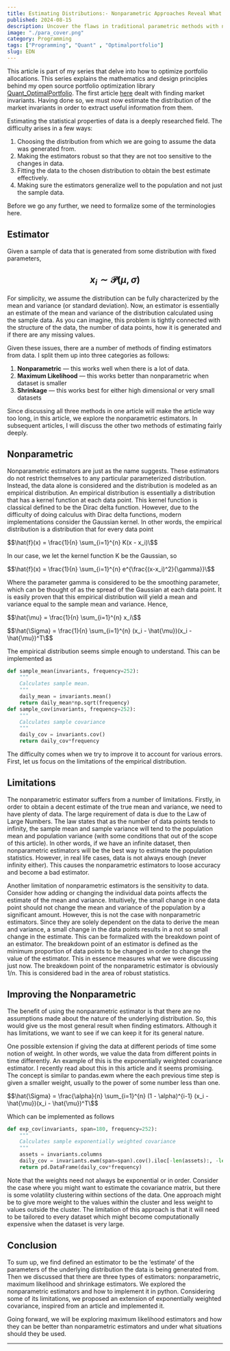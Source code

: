 ```yaml
---
title: Estimating Distributions:- Nonparametric Approaches Reveal What Parametrics Hide
published: 2024-08-15
description: Uncover the flaws in traditional parametric methods with nonparametric distribution estimation. By ditching rigid assumptions, this approach digs straight into the truth of your data, offering a more honest and accurate analysis. If you're tired of cookie-cutter models, it's time to embrace the raw power of nonparametrics. This blog is your guide to understanding why this method is not just a choice, but the smart choice for anyone serious about real data insights.
image: "./para_cover.png"
category: Programming
tags: ["Programming", "Quant" , "Optimalportfolio"]
slug: EDN
---
```


This article is part of my series that delve into how to optimize portfolio allocations. This series explains the mathematics and design principles behind my open source portfolio optimization library [Quant_OptimalPortfolio](https://github.com/Aditya-dom/Quant_OptimalPortfolio). The first article [here](https://arawn.live/posts/Marketprinciple/) dealt with finding market invariants. Having done so, we must now estimate the distribution of the market invariants in order to extract useful information from them.

Estimating the statistical properties of data is a deeply researched field. The difficulty arises in a few ways:

1. Choosing the distribution from which we are going to assume the data was generated from.
2. Making the estimators robust so that they are not too sensitive to the changes in data.
3. Fitting the data to the chosen distribution to obtain the best estimate effectively.
4. Making sure the estimators generalize well to the population and not just the sample data.

Before we go any further, we need to formalize some of the terminologies here.

## Estimator
Given a sample of data that is generated from some distribution with fixed parameters,

## $$ x_i \sim \mathcal{P}(\mu, \sigma) $$

For simplicity, we assume the distribution can be fully characterized by the mean and variance (or standard deviation). Now, an estimator is essentially an estimate of the mean and variance of the distribution calculated using the sample data. As you can imagine, this problem is tightly connected with the structure of the data, the number of data points, how it is generated and if there are any missing values.

Given these issues, there are a number of methods of finding estimators from data. I split them up into three categories as follows:

1. **Nonparametric** — this works well when there is a lot of data.
2. **Maximum Likelihood** — this works better than nonparametric when dataset is smaller
3. **Shrinkage** — this works best for either high dimensional or very small datasets

Since discussing all three methods in one article will make the article way too long, in this article, we explore the nonparametric estimators. In subsequent articles, I will discuss the other two methods of estimating fairly deeply.

## Nonparametric
Nonparametric estimators are just as the name suggests. These estimators do not restrict themselves to any particular parameterized distribution. Instead, the data alone is considered and the distribution is modeled as an empirical distribution. An empirical distribution is essentially a distribution that has a kernel function at each data point. This kernel function is classical defined to be the Dirac delta function. However, due to the difficulty of doing calculus with Dirac delta functions, modern implementations consider the Gaussian kernel. In other words, the empirical distribution is a distribution that for every data point

⁠$$\hat{f}(x) = \frac{1}{n} \sum_{i=1}^{n} K(x - x_i)\$$

In our case, we let the kernel function K be the Gaussian, so

$$\hat{f}(x) = \frac{1}{n} \sum_{i=1}^{n} e^{\frac{(x-x_i)^2}{\gamma}}\$$


Where the parameter gamma is considered to be the smoothing parameter, which can be thought of as the spread of the Gaussian at each data point. It is easily proven that this empirical distribution will yield a mean and variance equal to the sample mean and variance. Hence,

$$\hat{\mu} = \frac{1}{n} \sum_{i=1}^{n} x_i\$$

⁠$$\hat{\Sigma} = \frac{1}{n} \sum_{i=1}^{n} (x_i - \hat{\mu})(x_i - \hat{\mu})^T\$$

The empirical distribution seems simple enough to understand. This can be implemented as

```python
def sample_mean(invariants, frequency=252):
    """
    Calculates sample mean.
    """
    daily_mean = invariants.mean()
    return daily_mean*np.sqrt(frequency)
def sample_cov(invariants, frequency=252):
    """
    Calculates sample covariance
    """
    daily_cov = invariants.cov()
    return daily_cov*frequency
```
The difficulty comes when we try to improve it to account for various errors. First, let us focus on the limitations of the empirical distribution.

## Limitations
The nonparametric estimator suffers from a number of limitations. Firstly, in order to obtain a decent estimate of the true mean and variance, we need to have plenty of data. The large requirement of data is due to the Law of Large Numbers. The law states that as the number of data points tends to infinity, the sample mean and sample variance will tend to the population mean and population variance (with some conditions that out of the scope of this article). In other words, if we have an infinite dataset, then nonparametric estimators will be the best way to estimate the population statistics. However, in real life cases, data is not always enough (never infinity either). This causes the nonparametric estimators to loose accuracy and become a bad estimator.

Another limitation of nonparametric estimators is the sensitivity to data. Consider how adding or changing the individual data points affects the estimate of the mean and variance. Intuitively, the small change in one data point should not change the mean and variance of the population by a significant amount. However, this is not the case with nonparametric estimators. Since they are solely dependent on the data to derive the mean and variance, a small change in the data points results in a not so small change in the estimate. This can be formalized with the breakdown point of an estimator. The breakdown point of an estimator is defined as the minimum proportion of data points to be changed in order to change the value of the estimator. This in essence measures what we were discussing just now. The breakdown point of the nonparametric estimator is obviously 1/n. This is considered bad in the area of robust statistics.

## Improving the Nonparametric
The benefit of using the nonparametric estimator is that there are no assumptions made about the nature of the underlying distribution. So, this would give us the most general result when finding estimators. Although it has limitations, we want to see if we can keep it for its general nature.

One possible extension if giving the data at different periods of time some notion of weight. In other words, we value the data from different points in time differently. An example of this is the exponentially weighted covariance estimator. I recently read about this in this article and it seems promising. The concept is similar to pandas.ewm where the each previous time step is given a smaller weight, usually to the power of some number less than one.

$$\hat{\Sigma} = \frac{\alpha}{n} \sum_{i=1}^{n} (1 - \alpha)^{i-1} (x_i - \hat{\mu})(x_i - \hat{\mu})^T\$$

Which can be implemented as follows

```python
def exp_cov(invariants, span=180, frequency=252):
    """
    Calculates sample exponentially weighted covariance
    """
    assets = invariants.columns
    daily_cov = invariants.ewm(span=span).cov().iloc[-len(assets):, -len(assets):]
    return pd.DataFrame(daily_cov*frequency)
```

Note that the weights need not always be exponential or in order. Consider the case where you might want to estimate the covariance matrix, but there is some volatility clustering within sections of the data. One approach might be to give more weight to the values within the cluster and less weight to values outside the cluster. The limitation of this approach is that it will need to be tailored to every dataset which might become computationally expensive when the dataset is very large.

## Conclusion
To sum up, we find defined an estimator to be the ‘estimate’ of the parameters of the underlying distribution the data is being generated from. Then we discussed that there are three types of estimators: nonparametric, maximum likelihood and shrinkage estimators. We explored the nonparametric estimators and how to implement it in python. Considering some of its limitations, we proposed an extension of exponentially weighted covariance, inspired from an article and implemented it.

Going forward, we will be exploring maximum likelihood estimators and how they can be better than nonparametric estimators and under what situations should they be used.
***